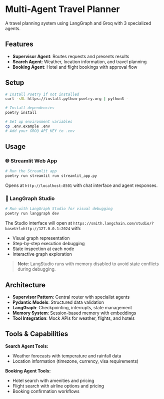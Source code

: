 # Multi-Agent Travel Planner

A travel planning system using LangGraph and Groq with 3 specialized agents.

## Features

- **Supervisor Agent**: Routes requests and presents results
- **Search Agent**: Weather, location information, and travel planning
- **Booking Agent**: Hotel and flight bookings with approval flow

## Setup

```bash
# Install Poetry if not installed
curl -sSL https://install.python-poetry.org | python3 -

# Install dependencies
poetry install

# Set up environment variables
cp .env.example .env
# Add your GROQ_API_KEY to .env
```

## Usage

### 🌐 Streamlit Web App

```bash
# Run the Streamlit app
poetry run streamlit run streamlit_app.py
```

Opens at `http://localhost:8501` with chat interface and agent responses.

### 🎨 LangGraph Studio

```bash
# Run with LangGraph Studio for visual debugging
poetry run langgraph dev
```

The Studio interface will open at `https://smith.langchain.com/studio/?baseUrl=http://127.0.0.1:2024` with:
- Visual graph representation
- Step-by-step execution debugging
- State inspection at each node
- Interactive graph exploration

> **Note**: LangStudio runs with memory disabled to avoid state conflicts during debugging.

## Architecture

- **Supervisor Pattern**: Central router with specialist agents
- **Pydantic Models**: Structured data validation
- **LangGraph**: Checkpointing, interrupts, state management
- **Memory System**: Session-based memory with embeddings
- **Tool Integration**: Mock APIs for weather, flights, and hotels

## Tools & Capabilities

**Search Agent Tools:**
- Weather forecasts with temperature and rainfall data
- Location information (timezone, currency, visa requirements)

**Booking Agent Tools:**
- Hotel search with amenities and pricing
- Flight search with airline options and pricing
- Booking confirmation workflows
